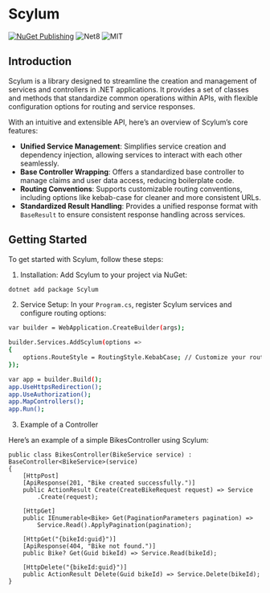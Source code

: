 # Scylum

[![NuGet Publishing](https://github.com/hypeproxy/orchestrator/actions/workflows/publish.yml/badge.svg)](https://github.com/hypeproxy/orchestrator/actions/workflows/publish.yml)
![Net8](https://img.shields.io/badge/.NET-8.0%20LTS-blue)
![MIT](https://img.shields.io/badge/MIT-License-yellow)

## Introduction

Scylum is a library designed to streamline the creation and management of services and controllers in .NET applications. It provides a set of classes and methods that standardize common operations within APIs, with flexible configuration options for routing and service responses.

With an intuitive and extensible API, here’s an overview of Scylum’s core features:

- **Unified Service Management**: Simplifies service creation and dependency injection, allowing services to interact with each other seamlessly.
- **Base Controller Wrapping**: Offers a standardized base controller to manage claims and user data access, reducing boilerplate code.
- **Routing Conventions**: Supports customizable routing conventions, including options like kebab-case for cleaner and more consistent URLs.
- **Standardized Result Handling**: Provides a unified response format with `BaseResult` to ensure consistent response handling across services.

## Getting Started

To get started with Scylum, follow these steps:

1. Installation: Add Scylum to your project via NuGet:

```bash
dotnet add package Scylum
```

2. Service Setup: In your `Program.cs`, register Scylum services and configure routing options:

```bash
var builder = WebApplication.CreateBuilder(args);

builder.Services.AddScylum(options =>
{
    options.RouteStyle = RoutingStyle.KebabCase; // Customize your routing style here
});

var app = builder.Build();
app.UseHttpsRedirection();
app.UseAuthorization();
app.MapControllers();
app.Run();
```

3. Example of a Controller

Here’s an example of a simple BikesController using Scylum:

```cshapr
public class BikesController(BikeService service) : BaseController<BikeService>(service)
{
	[HttpPost]
	[ApiResponse(201, "Bike created successfully.")]
	public ActionResult Create(CreateBikeRequest request) => Service
		.Create(request);

	[HttpGet]
	public IEnumerable<Bike> Get(PaginationParameters pagination) => 
		Service.Read().ApplyPagination(pagination);

	[HttpGet("{bikeId:guid}")]
	[ApiResponse(404, "Bike not found.")]
	public Bike? Get(Guid bikeId) => Service.Read(bikeId);

	[HttpDelete("{bikeId:guid}")]
	public ActionResult Delete(Guid bikeId) => Service.Delete(bikeId);
}
```
